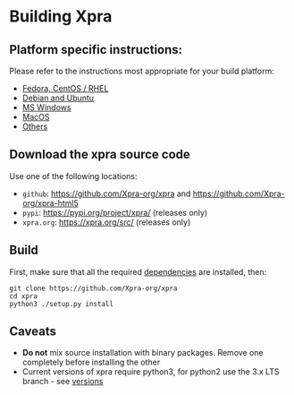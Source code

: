 # Building Xpra

## Platform specific instructions:
Please refer to the instructions most appropriate for your build platform:
* [Fedora, CentOS / RHEL](./RPM.md)
* [Debian and Ubuntu](./Debian.md)
* [MS Windows](./MSWindows.md)
* [MacOS](./MacOS.md)
* [Others](./Other.md)


## Download the xpra source code
Use one of the following locations:
* `github`: https://github.com/Xpra-org/xpra and https://github.com/Xpra-org/xpra-html5
* `pypi`: https://pypi.org/project/xpra/ (releases only)
* `xpra.org`: https://xpra.org/src/ (releases only)

## Build
First, make sure that all the required [dependencies](./Dependencies.md) are installed, then:
```shell
git clone https://github.com/Xpra-org/xpra
cd xpra
python3 ./setup.py install
```

## Caveats
* **Do not** mix source installation with binary packages. Remove one completely before installing the other
* Current versions of xpra require python3, for python2 use the 3.x LTS branch - see [versions](https://github.com/Xpra-org/xpra/wiki/Versions)
